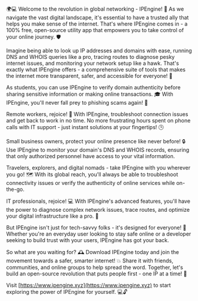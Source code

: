 🌍💻 Welcome to the revolution in global networking - IPEngine! 🚀 As we navigate the vast digital landscape, it's essential to have a trusted ally that helps you make sense of the internet. That's where IPEngine comes in - a 100% free, open-source utility app that empowers you to take control of your online journey. 🛡️

Imagine being able to look up IP addresses and domains with ease, running DNS and WHOIS queries like a pro, tracing routes to diagnose pesky internet issues, and monitoring your network setup like a hawk. That's exactly what IPEngine offers - a comprehensive suite of tools that makes the internet more transparent, safer, and accessible for everyone! 📡

As students, you can use IPEngine to verify domain authenticity before sharing sensitive information or making online transactions. 🎓 With IPEngine, you'll never fall prey to phishing scams again! 🚫

Remote workers, rejoice! 💼 With IPEngine, troubleshoot connection issues and get back to work in no time. No more frustrating hours spent on phone calls with IT support - just instant solutions at your fingertips! 🕒

Small business owners, protect your online presence like never before! 🔒 Use IPEngine to monitor your domain's DNS and WHOIS records, ensuring that only authorized personnel have access to your vital information.

Travelers, explorers, and digital nomads - take IPEngine with you wherever you go! 🗺️ With its global reach, you'll always be able to troubleshoot connectivity issues or verify the authenticity of online services while on-the-go.

IT professionals, rejoice! 💻 With IPEngine's advanced features, you'll have the power to diagnose complex network issues, trace routes, and optimize your digital infrastructure like a pro. 🔧

But IPEngine isn't just for tech-savvy folks - it's designed for everyone! 👫 Whether you're an everyday user looking to stay safe online or a developer seeking to build trust with your users, IPEngine has got your back.

So what are you waiting for? 🕰️ Download IPEngine today and join the movement towards a safer, smarter internet! 💥 Share it with friends, communities, and online groups to help spread the word. Together, let's build an open-source revolution that puts people first - one IP at a time! 🌟

Visit [https://www.ipengine.xyz](https://www.ipengine.xyz) to start exploring the power of IPEngine for yourself. 💻🔓